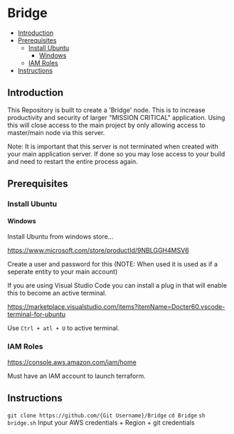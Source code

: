 # Bridge

* [Introduction](#Introduction)
* [Prerequisites](#Prerequisites)
    - [Install Ubuntu](#Install_Ubuntu)
        - [Windows](#Windows)
    - [IAM Roles](#IAM_Roles)
* [Instructions](#Instructions)

## Introduction

This Repository is built to create a 'Bridge' node. This is to increase productivity and security of larger "MISSION CRITICAL" application. Using this will close access to the main project by only allowing access to master/main node via this server.

Note: It is important that this server is not terminated when created with your main application server. If done so you may lose access to your build and need to restart the entire process again.

## Prerequisites

### Install Ubuntu

#### Windows

Install Ubuntu from windows store...

https://www.microsoft.com/store/productId/9NBLGGH4MSV6

Create a user and password for this (NOTE: When used it is used as if a seperate entity to your main account)

If you are using Visual Studio Code you can install a plug in that will enable this to become an active terminal.

https://marketplace.visualstudio.com/items?itemName=Docter60.vscode-terminal-for-ubuntu

Use `Ctrl + atl + U` to active terminal.

### IAM Roles

https://console.aws.amazon.com/iam/home

Must have an IAM account to launch terraform.

## Instructions

`git clone https://github.com/{Git Username}/Bridge`
`cd Bridge`
`sh bridge.sh`
Input your AWS credentials + Region + git credentials